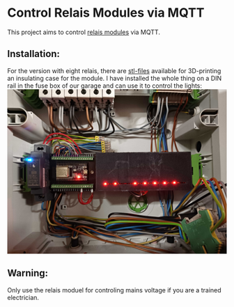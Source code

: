 # Control Relais Modules via MQTT 
This project aims to control [relais modules](https://www.reichelt.de/de/de/entwicklerboards-relais-modul-8-channel-5-v-srd-05vdc-sl-c-debo-relais-8ch-p242814.html?r=1)
via MQTT.
## Installation:
For the version with eight relais, there are [stl-files](https://github.com/kletze/esp_idf_mqtt_relais_module/tree/main/stl_files) available for 3D-printing an insulating case for the module.
I have installed the whole thing on a DIN rail in the fuse box of our garage and can use it to control the lights:
![image](https://github.com/kletze/esp_idf_mqtt_relais_module/blob/main/pictures/installed_hardware/IMG_20231019_185328.jpg)

## Warning:
Only use the relais moduel for controling mains voltage if you are a trained electrician.
